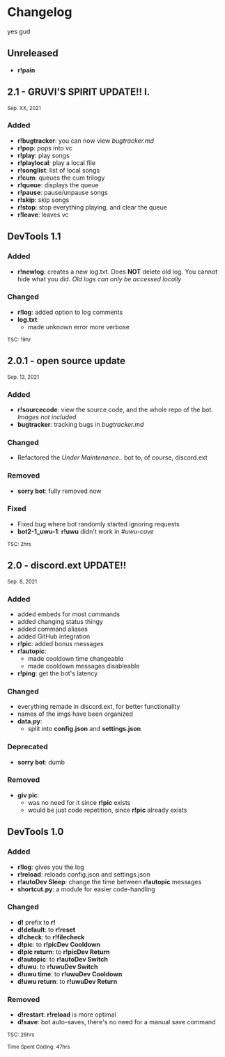 # Changelog

yes gud



## Unreleased

* **r!pain**



## 2.1 - GRUVI'S SPIRIT UPDATE!! I.
<sub>Sep. XX, 2021</sub>

### Added

* **r!bugtracker**: you can now view *bugtracker.md*
* **r!pop**: pops into vc
* **r!play**: play songs
* **r!playlocal**: play a local file
* **r!songlist**: list of local songs
* **r!cum**: queues the cum trilogy
* **r!queue**: displays the queue
* **r!pause**: pause/unpause songs
* **r!skip**: skip songs
* **r!stop**: stop everything playing, and clear the queue
* **r!leave**: leaves vc

## DevTools 1.1

### Added

* **r!newlog**: creates a new log.txt. Does **NOT** delete old log. You cannot hide what you did. *Old logs can only be accessed locally*

### Changed

* **r!log**: added option to log comments
* **log.txt**:
  * made unknown error more verbose

<sup>TSC: 19hr</sup>



## 2.0.1 - open source update
<sub>Sep. 13,  2021</sub>

### Added

* **r!sourcecode**: view the source code, and the whole repo of the bot. *Images not included*
* **bugtracker**: tracking bugs in *bugtracker.md*
  
### Changed

* Refactored the *Under Maintenance..* bot to, of course, discord.ext
  
### Removed

* **sorry bot**: fully removed now

### Fixed

* Fixed bug where bot randomly started ignoring requests
* **bot2-1_uwu-1**: **r!uwu** didn't work in *#uwu-cave*
  
<sup> TSC: 2hrs</sup>



## 2.0 - discord.ext UPDATE!!
<sub>Sep. 8, 2021</sub>

### Added

* added embeds for most commands
* added changing status thingy
* added command aliases
* added GitHub integration
* **r!pic**: added bonus messages
* **r!autopic**: 
  * made cooldown time changeable
  * made cooldown messages disableable
* **r!ping**: get the bot's latency

### Changed

* everything remade in discord.ext, for better functionality
* names of the imgs have been organized
* **data.py**:
  * split into **config.json** and **settings.json**

### Deprecated

* **sorry bot**: dumb

### Removed

* **giv pic**: 
  * was no need for it since **r!pic** exists
  * would be just code repetition, since **r!pic** already exists

## DevTools 1.0

### Added

* **r!log**: gives you the log
* **r!reload**: reloads config.json and settings.json
* **r!autoDev Sleep**: change the time between **r!autopic** messages
* **shortcut.py**: a module for easier code-handling

### Changed

* **d!** prefix to **r!**
* **d!default**: to **r!reset**
* **d!check**: to **r!filecheck**
* **d!pic**: to **r!picDev Cooldown**
* **d!pic return**: to **r!picDev Return**
* **d!autopic**: to **r!autoDev Switch**
* **d!uwu**: to **r!uwuDev Switch**
* **d!uwu time**: to **r!uwuDev Cooldown**
* **d!uwu return**: to **r!uwuDev Return**
  
### Removed

* **d!restart**: **r!reload** is more optimal
* **d!save**: bot auto-saves, there's no need for a manual save command

<sup> TSC: 26hrs</sup>



<sup>Time Spent Coding: 47hrs</sup>
